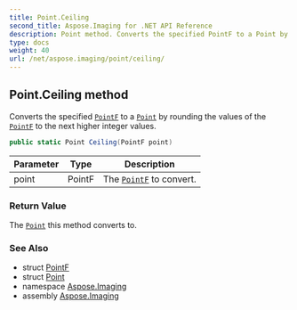 ```yaml
---
title: Point.Ceiling
second_title: Aspose.Imaging for .NET API Reference
description: Point method. Converts the specified PointF to a Point by rounding the values of the PointF to the next higher integer values
type: docs
weight: 40
url: /net/aspose.imaging/point/ceiling/
---
```

## Point.Ceiling method

Converts the specified [`PointF`](../../pointf/) to a [`Point`](../) by rounding the values of the [`PointF`](../../pointf/) to the next higher integer values.

```csharp
public static Point Ceiling(PointF point)
```

| Parameter | Type | Description |
| --- | --- | --- |
| point | PointF | The [`PointF`](../../pointf/) to convert. |

### Return Value

The [`Point`](../) this method converts to.

### See Also

* struct [PointF](../../pointf/)
* struct [Point](../)
* namespace [Aspose.Imaging](../../point/)
* assembly [Aspose.Imaging](../../../)


